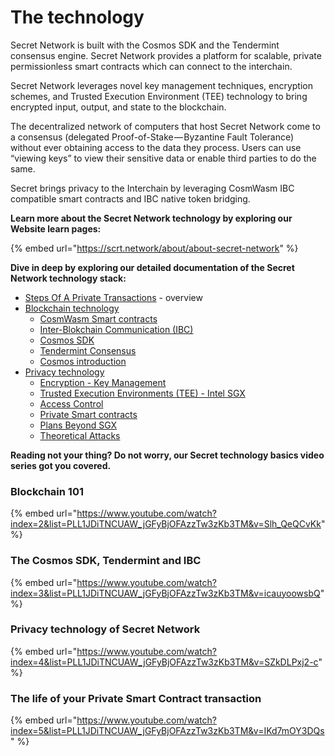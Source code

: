 # The technology

Secret Network is built with the Cosmos SDK and the Tendermint consensus engine. Secret Network provides a platform for scalable, private permissionless smart contracts which can connect to the interchain.

Secret Network leverages novel key management techniques, encryption schemes, and Trusted Execution Environment (TEE) technology to bring encrypted input, output, and state to the blockchain.

The decentralized network of computers that host Secret Network come to a consensus (delegated Proof-of-Stake — Byzantine Fault Tolerance) without ever obtaining access to the data they process. Users can use “viewing keys” to view their sensitive data or enable third parties to do the same.

Secret brings privacy to the Interchain by leveraging CosmWasm IBC compatible smart contracts and IBC native token bridging.

**Learn more about the Secret Network technology by exploring our Website learn pages:**

{% embed url="https://scrt.network/about/about-secret-network" %}

**Dive in deep by exploring our detailed documentation of the Secret Network technology stack:**

* [Steps Of A Private Transactions](../techstack/detailed-steps-of-a-private-transaction.md) - overview
* [Blockchain technology](../techstack/blockchain-technology/)
  * [CosmWasm Smart contracts](../techstack/blockchain-technology/cosmwasm.md)
  * [Inter-Blokchain Communication (IBC)](../techstack/blockchain-technology/ibc.md)
  * [Cosmos SDK](../techstack/blockchain-technology/cosmos-sdk.md)
  * [Tendermint Consensus](../techstack/blockchain-technology/tendermint.md)
  * [Cosmos introduction](../techstack/blockchain-technology/cosmos-basics.md)
* [Privacy technology](../techstack/privacy-technology/)
  * [Encryption - Key Management](../techstack/privacy-technology/encryption-key-management/)
  * [Trusted Execution Environments (TEE) - Intel SGX](../techstack/privacy-technology/intel-sgx/)
  * [Access Control](../techstack/privacy-technology/access-control/)
  * [Private Smart contracts](../techstack/privacy-technology/private-computation-and-consensus-flow/)
  * [Plans Beyond SGX](../techstack/privacy-technology/plans-beyond-sgx.md)
  * [Theoretical Attacks](../techstack/privacy-technology/theoretical-attacks.md)

**Reading not your thing? Do not worry, our Secret technology basics video series got you covered.**

### Blockchain 101

{% embed url="https://www.youtube.com/watch?index=2&list=PLL1JDiTNCUAW_jGFyBjOFAzzTw3zKb3TM&v=Slh_QeQCvKk" %}

### The Cosmos SDK, Tendermint and IBC

{% embed url="https://www.youtube.com/watch?index=3&list=PLL1JDiTNCUAW_jGFyBjOFAzzTw3zKb3TM&v=icauyoowsbQ" %}

### Privacy technology of Secret Network

{% embed url="https://www.youtube.com/watch?index=4&list=PLL1JDiTNCUAW_jGFyBjOFAzzTw3zKb3TM&v=SZkDLPxj2-c" %}

### The life of your Private Smart Contract transaction

{% embed url="https://www.youtube.com/watch?index=5&list=PLL1JDiTNCUAW_jGFyBjOFAzzTw3zKb3TM&v=IKd7mOY3DQs" %}
